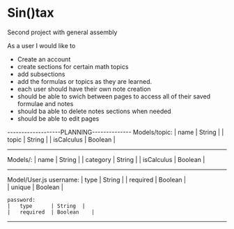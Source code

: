# Sin()tax
Second project with general assembly 


As a user I would like to

- Create an account
- create sections for certain math topics
- add subsections
- add the formulas or topics as they are learned.
- each user should have their own note creation
- should be able to swich between pages to access all of their saved formulae and notes
- should ba able to delete notes sections when needed
- should be able to edit pages


-------------------PLANNING--------------
Models/topic:
|  name     |  String   |
|  topic  |  String   |
|  isCalculus     |  Boolean  |


----------------------------------------------
Models/:
|   name     | String   |
|   category  | String   |
|   isCalculus     | Boolean  |

----------------------------------------------

Model/User.js
    username:
    |    type      |  String  |
    |   required  |  Boolean   |  
    |   unique    |  Boolean    |
   
    password:
    |   type      | String  |
    |   required  | Boolean    |


---------------------------------------------------